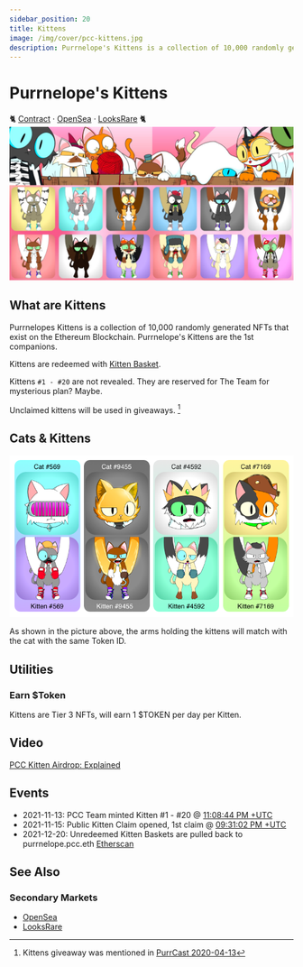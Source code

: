 ```yaml
---
sidebar_position: 20
title: Kittens
image: /img/cover/pcc-kittens.jpg
description: Purrnelope's Kittens is a collection of 10,000 randomly generated NFTs that exist on the Ethereum Blockchain. Purrnelope's Kittens are the 1st companions.
---
```


# Purrnelope's Kittens

🐈
[Contract](https://etherscan.io/address/0x0c6218d95735d3e12ae7c4703106e4b8e0b61010) ·
[OpenSea](https://opensea.io/collection/purrnelopes-kittens) ·
[LooksRare](https://looksrare.org/collections/0x0c6218D95735d3E12AE7C4703106E4b8e0b61010)
🐈
![](./assets/pcc-kittens.jpg)

## What are Kittens

Purrnelopes Kittens is a collection of 10,000 randomly generated NFTs that exist on the Ethereum Blockchain. Purrnelope's Kittens are the 1st companions.

Kittens are redeemed with [Kitten Basket](../kittyvault-purrks/2-kitten-basket.md).

Kittens `#1 - #20` are not revealed. They are reserved for The Team for mysterious plan? Maybe.

Unclaimed kittens will be used in giveaways. [^1]

## Cats & Kittens

![](./assets/cats-kittens.png)

As shown in the picture above, the arms holding the kittens will match with the cat with the same Token ID.

## Utilities

### Earn $Token

Kittens are Tier 3 NFTs, will earn 1 $TOKEN per day per Kitten.

## Video

[PCC Kitten Airdrop: Explained](/posts/explained/202112-kitten-airdrop)

## Events

- 2021-11-13: PCC Team minted Kitten #1 - #20 @ [11:08:44 PM +UTC](https://etherscan.io/tx/0xaccffa89b7df01dd4ea1f0c470644c9cc6f2cb99b2c40ad4a9ffa43732f8cc82)
- 2021-11-15: Public Kitten Claim opened, 1st claim @ [09:31:02 PM +UTC](https://etherscan.io/tx/0xb12b71b890479b9cdd827d14abb5c7f9f0e9667fbb3d07b23b32ffa85f3325d7)
- 2021-12-20: Unredeemed Kitten Baskets are pulled back to purrnelope.pcc.eth [Etherscan](https://etherscan.io/tx/0x2598b855a071a7dc498c20f8768891178aa293034e44db5ac2c10c95d06acac1)

## See Also

### Secondary Markets

- [OpenSea](https://opensea.io/collection/purrnelopes-kittens)
- [LooksRare](https://looksrare.org/collections/0x0c6218D95735d3E12AE7C4703106E4b8e0b61010)

[^1]: Kittens giveaway was mentioned in [PurrCast 2020-04-13](/posts/2022/04/20/purrcast)
